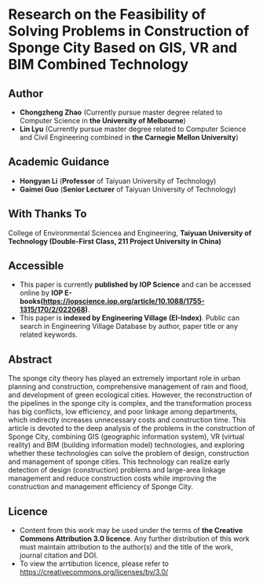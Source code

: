 # Research on the Feasibility of Solving Problems in Construction of Sponge City Based on GIS, VR and BIM Combined Technology
## Author
- **Chongzheng Zhao** (Currently pursue master degree related to Computer Science in **the University of Melbourne**)
- **Lin Lyu** (Currently pursue master degree related to Computer Science and Civil Engineering combined in **the Carnegie Mellon University**)
## Academic Guidance
- **Hongyan Li** (**Professor** of Taiyuan University of Technology)
- **Gaimei Guo** (**Senior Lecturer** of Taiyuan University of Technology)
## With Thanks To
College of Environmental Sciencea and Engineering, 
**Taiyuan University of Technology (Double-First Class, 211 Project University in China)**
## Accessible
- This paper is currently **published by IOP Science** and can be accessed online by **IOP E-books(https://iopscience.iop.org/article/10.1088/1755-1315/170/2/022068)**.
- This paper is **indexed by Engineering Village (EI-Index)**. Public can search in Engineering Village Database by author, paper title or any related keywords.
## Abstract
The sponge city theory has played an extremely important role in urban planning and construction, comprehensive management of rain and flood, and development of green ecological cities. However, the reconstruction of the pipelines in the sponge city is complex, and the transformation process has big conflicts, low efficiency, and poor linkage among departments, which indirectly increases unnecessary costs and construction time. This article is devoted to the deep analysis of the problems in the construction of Sponge City, combining GIS (geographic information system), VR (virtual reality) and BIM (building information model) technologies, and exploring whether these technologies can solve the problem of design, construction and management of sponge cities. This technology can realize early detection of design (construction) problems and large-area linkage management and reduce construction costs while improving the construction and management efficiency of Sponge City.
## Licence
- Content from this work may be used under the terms of **the Creative Commons Attribution 3.0 licence**. Any further distribution of this work must maintain attribution to the author(s) and the title of the work, journal citation and DOI.
- To view the arrtibution licence, please refer to https://creativecommons.org/licenses/by/3.0/

